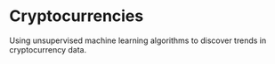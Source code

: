 # Cryptocurrencies
Using unsupervised machine learning algorithms to discover trends in cryptocurrency data.
